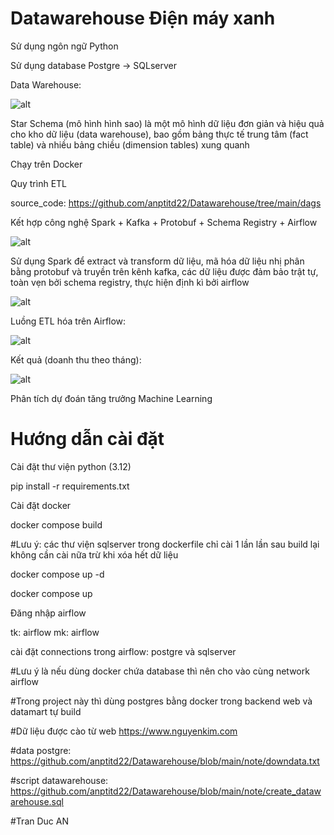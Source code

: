 # Datawarehouse Điện máy xanh
Sử dụng ngôn ngữ Python

Sử dụng database Postgre -> SQLserver

Data Warehouse:

![alt](https://res.cloudinary.com/dyzdqrbw8/image/upload/v1750651954/Screenshot_2025-06-23_111057_nt8s8m.png)

Star Schema (mô hình hình sao) là một mô hình dữ liệu đơn giản và hiệu quả cho kho dữ liệu (data warehouse), bao gồm bảng thực tế trung tâm (fact table) và nhiều bảng chiều (dimension tables) xung quanh

Chạy trên Docker

Quy trình ETL 

source_code: https://github.com/anptitd22/Datawarehouse/tree/main/dags

Kết hợp công nghệ Spark + Kafka + Protobuf + Schema Registry + Airflow

![alt](https://res.cloudinary.com/dyzdqrbw8/image/upload/v1750618417/Screenshot_2025-06-23_015216_ziazhg.png)

Sử dụng Spark để extract và transform dữ liệu, mã hóa dữ liệu nhị phân bằng protobuf và truyền trên kênh kafka,
các dữ liệu được đảm bảo trật tự, toàn vẹn bởi schema registry, thực hiện định kì bởi airflow

![alt](https://res.cloudinary.com/dyzdqrbw8/image/upload/v1750618416/ok_apdjoj.png)

Luồng ETL hóa trên Airflow:

![alt](https://res.cloudinary.com/dyzdqrbw8/image/upload/v1750652904/ok123_lld8la.png)

Kết quả (doanh thu theo tháng):

![alt](https://res.cloudinary.com/dyzdqrbw8/image/upload/v1750652904/ok664646_wkn87i.png)

Phân tích dự đoán tăng trưởng Machine Learning

# Hướng dẫn cài đặt

Cài đặt thư viện python (3.12)

pip install -r requirements.txt

Cài đặt docker

docker compose build 

#Lưu ý: các thư viện sqlserver trong dockerfile chỉ cài 1 lần lần sau build lại không cần cài nữa trừ khi xóa hết dữ liệu

docker compose up -d

docker compose up

Đăng nhập airflow 

tk: airflow mk: airflow

cài đặt connections trong airflow: postgre và sqlserver

#Lưu ý là nếu dùng docker chứa database thì nên cho vào cùng network airflow

#Trong project này thì dùng postgres bằng docker trong backend web và datamart tự build

#Dữ liệu được cào từ web https://www.nguyenkim.com

#data postgre: https://github.com/anptitd22/Datawarehouse/blob/main/note/downdata.txt

#script datawarehouse: https://github.com/anptitd22/Datawarehouse/blob/main/note/create_datawarehouse.sql

#Tran Duc AN
